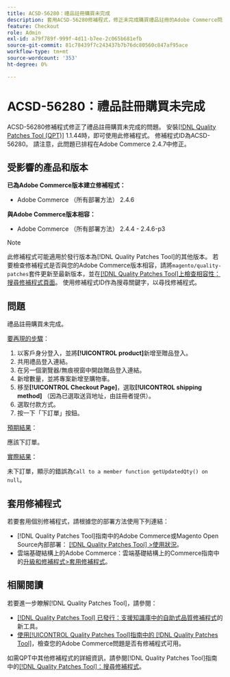 ```yaml
---
title: ACSD-56280：禮品註冊購買未完成
description: 套用ACSD-56280修補程式，修正未完成購買禮品註冊的Adobe Commerce問題
feature: Checkout
role: Admin
exl-id: a79f789f-999f-4d11-b7ee-2c065b681efb
source-git-commit: 81c78439f7c243437b7b76dc80560c847af95ace
workflow-type: tm+mt
source-wordcount: '353'
ht-degree: 0%

---
```


# ACSD-56280：禮品註冊購買未完成

ACSD-56280修補程式修正了禮品註冊購買未完成的問題。 安裝[[!DNL Quality Patches Tool (QPT)]](https://experienceleague.adobe.com/en/docs/commerce-knowledge-base/kb/announcements/commerce-announcements/magento-quality-patches-released-new-tool-to-self-serve-quality-patches) 1.1.44時，即可使用此修補程式。 修補程式ID為ACSD-56280。 請注意，此問題已排程在Adobe Commerce 2.4.7中修正。

## 受影響的產品和版本

**已為Adobe Commerce版本建立修補程式：**

* Adobe Commerce （所有部署方法） 2.4.6

**與Adobe Commerce版本相容：**

* Adobe Commerce （所有部署方法） 2.4.4 - 2.4.6-p3

>[!NOTE]
>
>此修補程式可能適用於發行版本為[!DNL Quality Patches Tool]的其他版本。 若要檢查修補程式是否與您的Adobe Commerce版本相容，請將`magento/quality-patches`套件更新至最新版本，並在[[!DNL Quality Patches Tool]上檢查相容性：搜尋修補程式頁面](https://experienceleague.adobe.com/tools/commerce-quality-patches/index.html)。 使用修補程式ID作為搜尋關鍵字，以尋找修補程式。

## 問題

禮品註冊購買未完成。

<u>要再現的步驟</u>：

1. 以客戶身分登入，並將&#x200B;**[!UICONTROL product]**&#x200B;新增至贈品登入。
1. 共用禮品登入連結。
1. 在另一個瀏覽器/無痕視窗中開啟贈品登入連結。
1. 新增數量，並將專案新增至購物車。
1. 移至&#x200B;**[!UICONTROL Checkout Page]**，選取&#x200B;**[!UICONTROL shipping method]** （因為已選取送貨地址，由註冊者提供）。
1. 選取付款方式。
1. 按一下「下訂單」按鈕。

<u>預期結果</u>：

應該下訂單。

<u>實際結果</u>：

未下訂單，顯示的錯誤為`Call to a member function getUpdatedQty() on null`。

## 套用修補程式

若要套用個別修補程式，請根據您的部署方法使用下列連結：

* [!DNL Quality Patches Tool]指南中的Adobe Commerce或Magento Open Source內部部署： [[!DNL Quality Patches Tool] >使用狀況](/help/tools/quality-patches-tool/usage.md)。
* 雲端基礎結構上的Adobe Commerce：雲端基礎結構上的Commerce指南中的[升級和修補程式>套用修補程式](https://experienceleague.adobe.com/docs/commerce-cloud-service/user-guide/develop/upgrade/apply-patches.html)。

## 相關閱讀

若要進一步瞭解[!DNL Quality Patches Tool]，請參閱：

* [[!DNL Quality Patches Tool] 已發行：支援知識庫中的自助式品質修補程式](https://experienceleague.adobe.com/en/docs/commerce-knowledge-base/kb/announcements/commerce-announcements/magento-quality-patches-released-new-tool-to-self-serve-quality-patches)的新工具。
* [使用[!UICONTROL Quality Patches Tool]指南中的 [!DNL Quality Patches Tool]](/help/tools/quality-patches-tool/patches-available-in-qpt/check-patch-for-magento-issue-with-magento-quality-patches.md)，檢查您的Adobe Commerce問題是否有修補程式可用。


如需QPT中其他修補程式的詳細資訊，請參閱[!DNL Quality Patches Tool]指南中的[[!DNL Quality Patches Tool]：搜尋修補程式](https://experienceleague.adobe.com/tools/commerce-quality-patches/index.html)。
